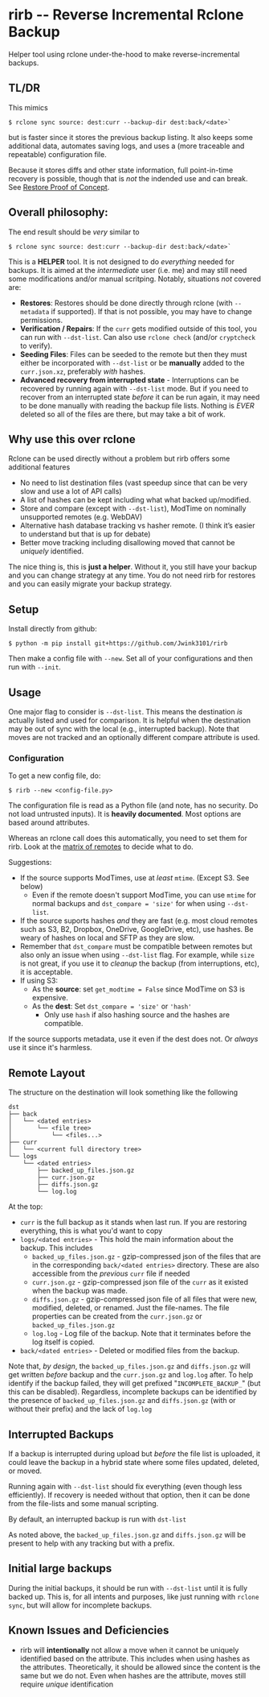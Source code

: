 # rirb -- Reverse Incremental Rclone Backup

Helper tool using rclone under-the-hood to make reverse-incremental backups.

## TL/DR

This mimics 

    $ rclone sync source: dest:curr --backup-dir dest:back/<date>` 
    
but is faster since it stores the previous backup listing. It also keeps some additional data, automates saving logs, and uses a (more traceable and repeatable) configuration file.

Because it stores diffs and other state information, full point-in-time recovery is possible, though that is *not* the indended use and can break. See [Restore Proof of Concept](restore_proof_of_concept/readme.md).

## Overall philosophy:

The end result should be *very* similar to

    $ rclone sync source: dest:curr --backup-dir dest:back/<date>`

This is a **HELPER** tool. It is not designed to do *everything* needed for backups. It is aimed at the *intermediate* user (i.e. me) and may still need some modifications and/or manual scritping. Notably, situations *not* covered are:

- **Restores**: Restores should be done directly through rclone (with `--metadata` if supported). If that is not possible, you may have to change permissions.
- **Verification / Repairs**: If the `curr` gets modified outside of this tool, you can run with `--dst-list`. Can also use `rclone check` (and/or `cryptcheck` to verify).
- **Seeding Files**: Files can be seeded to the remote but then they must either be incorporated with `--dst-list` or be **manually** added to the `curr.json.xz`, preferably *with* hashes.
- **Advanced recovery from interrupted state** - Interruptions can be recovered by running again with `--dst-list` mode. But if you need to recover from an interrupted state *before* it can be run again, it may need to be done manually with reading the backup file lists. Nothing is *EVER* deleted so all of the files are there, but may take a bit of work.

## Why use this over rclone

Rclone can be used directly without a problem but rirb offers some additional features

- No need to list destination files (vast speedup since that can be very slow and use a lot of API calls)
- A list of hashes can be kept including what what backed up/modified.
- Store and compare (except with `--dst-list`), ModTime on nominally unsupported remotes (e.g. WebDAV)
- Alternative hash database tracking vs hasher remote. (I think it’s easier to understand but that is up for debate)
- Better move tracking including disallowing moved that cannot be *uniquely* identified.

The nice thing is, this is **just a helper**. Without it, you still have your backup and you can change strategy at any time. You do not need rirb for restores and you can easily migrate your backup strategy.

## Setup

Install directly from github:

    $ python -m pip install git+https://github.com/Jwink3101/rirb
    
Then make a config file with `--new`. Set all of your configurations and then run with `--init`.

## Usage

One major flag to consider is `--dst-list`. This means the destination *is* actually listed and used for comparison. It is helpful when the destination may be out of sync with the local (e.g., interrupted backup). Note that moves are not tracked and an optionally different compare attribute is used.

### Configuration

To get a new config file, do:

    $ rirb --new <config-file.py>

The configuration file is read as a Python file (and note, has no security. Do not load untrusted inputs). It is **heavily documented**. Most options are based around attributes.

Whereas an rclone call does this automatically, you need to set them for rirb. Look at the [matrix of remotes](https://rclone.org/overview/) to decide what to do.

Suggestions:

- If the source supports ModTimes, use at *least* `mtime`. (Except S3. See below)
    - Even if the remote doesn't support ModTime, you can use `mtime` for normal backups and `dst_compare = 'size'` for when using `--dst-list`.
- If the source suports hashes *and* they are fast (e.g. most cloud remotes such as S3, B2, Dropbox, OneDrive, GoogleDrive, etc), use hashes. Be weary of hashes on local and SFTP as they are slow.
- Remember that `dst_compare` must be compatible between remotes but also only an issue when using `--dst-list` flag. For example, while `size` is not great, if you use it to *cleanup* the backup (from interruptions, etc), it is acceptable.
- If using S3:
    - As the **source**: set `get_modtime = False` since ModTime on S3 is expensive.
    - As the **dest**: Set `dst_compare = 'size'` or `'hash'`
        - Only use `hash` if also hashing source and the hashes are compatible.

If the source supports metadata, use it even if the dest does not. Or *always* use it since it's harmless.

## Remote Layout

The structure on the destination will look something like the following

```text
dst  
├── back  
│   └── <dated entries>  
│       └── <file tree>  
│           └── <files...>  
├── curr  
│   └── <current full directory tree>  
└── logs  
    └── <dated entries>  
        ├── backed_up_files.json.gz
        ├── curr.json.gz
        ├── diffs.json.gz
        └── log.log
```

At the top:

- `curr` is the full backup as it stands when last run. If you are restoring everything, this is what you'd want to copy
- `logs/<dated entries>` - This hold the main information about the backup. This includes
    - `backed_up_files.json.gz` - gzip-compressed json of the files that are in the corresponding `back/<dated entries>` directory. These are also accessible from the *previous* `curr` file if needed
    - `curr.json.gz` - gzip-compressed json file of the `curr` as it existed when the backup was made.
    - `diffs.json.gz` - gzip-compressed json file of all files that were new, modified, deleted, or renamed. Just the file-names. The file properties can be created from the `curr.json.gz` or `backed_up_files.json.gz`
    - `log.log` - Log file of the backup. Note that it terminates before the log itself is copied.
- `back/<dated entries>` - Deleted or modified files from the backup.

Note that, *by design*, the `backed_up_files.json.gz` and `diffs.json.gz` will get written *before* backup and the `curr.json.gz` and `log.log` after. To help identify if the backup failed, they will get prefixed "`INCOMPLETE_BACKUP_`" (but this can be disabled). Regardless, incomplete backups can be identified by the presence of `backed_up_files.json.gz` and `diffs.json.gz` (with or without their prefix) and the lack of `log.log`

## Interrupted Backups

If a backup is interrupted during upload but *before* the file list is uploaded, it could leave the backup in a hybrid state where some files updated, deleted, or moved. 

Running again with `--dst-list` should fix everything (even though less efficiently). If recovery is needed without that option, then it can be done from the file-lists and some manual scripting.

By default, an interrupted backup is run with `dst-list`

As noted above, the `backed_up_files.json.gz` and `diffs.json.gz` will be present to help with any tracking but with a prefix.

## Initial large backups

During the initial backups, it should be run with `--dst-list` until it is fully backed up. This is, for all intents and purposes, like just running with `rclone sync`, but will allow for incomplete backups.

## Known Issues and Deficiencies

- rirb will **intentionally** not allow a move when it cannot be uniquely identified based on the attribute. This includes when using hashes as the attributes. Theoretically, it should be allowed since the content is the same but we do not. Even when hashes are the attribute, moves still require *unique* identification